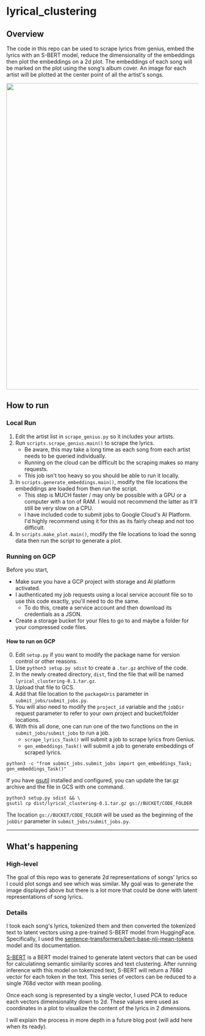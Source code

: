 # lyrical_clustering

## Overview

The code in this repo can be used to scrape lyrics from genius, embed the lyrics with an S-BERT model, reduce the dimensionality of the embeddings then plot the embeddings on a 2d plot. The embeddings of each song will be marked on the plot using the song's album cover. An image for each artist will be plotted at the center point of all the artist's songs. 

<p align="center">
<img src="https://i.imgur.com/qdaxIMw.png"  width="800px"></img>
</p>

## How to run

### Local Run

1. Edit the artist list in `scrape_genius.py` so it includes your artists. 
2. Run `scripts.scrape_genius.main()` to scrape the lyrics.
    - Be aware, this may take a long time as each song from each artist needs to be queried individually.
    - Running on the cloud can be difficult bc the scraping makes so many requests. 
    - This job isn't too heavy so you should be able to run it locally. 
3. In `scripts.generate_embeddings.main()`, modify the file locations the embeddings are loaded from then run the script. 
    - This step is MUCH faster / may only be possible with a GPU or a computer with a ton of RAM. I would not recommend the latter as it'll still be very slow on a CPU.
    - I have included code to submit jobs to Google Cloud's AI Platform. I'd highly recommend using it for this as its fairly cheap and not too difficult. 
5. In `scripts.make_plot.main()`, modify the file locations to load the sonng data then run the script to generate a plot. 

### Running on GCP

Before you start,
  - Make sure you have a GCP project with storage and AI platform activated. 
  - I authenticated my job requests using a local service account file so to use this code exactly, you'll need to do the same. 
    - To do this, create a service account and then download its credentials as a JSON. 
  - Create a storage bucket for your files to go to and maybe a folder for your compressed code files. 

#### How to run on GCP

0. Edit `setup.py` if you want to modify the package name for version control or other reasons. 
1. Use `python3 setup.py sdist` to create a `.tar.gz` archive of the code.
2. In the newly created directory, `dist`, find the file that will be named `lyrical_clustering-0.1.tar.gz`.
3. Upload that file to GCS. 
4. Add that file location to the `packageUris` parameter in `submit_jobs/submit_jobs.py`. 
5. You will also need to modify the `project_id` variable and the `jobDir` request parameter to refer to your own project and bucket/folder locations. 
6. With this all done, one can run one of the two functions on the in `submit_jobs/submit_jobs` to run a job.
    - `scrape_lyrics_Task()` will submit a job to scrape lyrics from Genius.
    - `gen_embeddings_Task()` will submit a job to generate embeddings of scraped lyrics.
```
python3 -c "from submit_jobs.submit_jobs import gen_embeddings_Task; gen_embeddings_Task()"
```

If you have [gsutil](https://cloud.google.com/storage/docs/gsutil) installed and configured, you can update the tar.gz archive and  the file in GCS with one command. 

```
python3 setup.py sdist && \
gsutil cp dist/lyrical_clustering-0.1.tar.gz gs://BUCKET/CODE_FOLDER
```

The location `gs://BUCKET/CODE_FOLDER` will be used as the beginning of the `jobDir` parameter in `submit_jobs/submit_jobs.py`.

---

## What's happening

### High-level

The goal of this repo was to generate 2d representations of songs' lyrics so I could plot songs and see which was similar. My goal  was to generate the image displayed above but there is a lot more that could be done with latent representations of song lyrics. 

### Details

I took each song's lyrics, tokenized them and then converted the tokenized text to latent vectors using a pre-trained S-BERT model from HuggingFace. Specifically, I used the [sentence-transformers/bert-base-nli-mean-tokens](https://huggingface.co/sentence-transformers/bert-base-nli-mean-tokens) model and its documentation. 

[S-BERT](https://arxiv.org/abs/1908.10084) is a BERT model trained to generate latent vectors that can be used for calculatinng semantic similarity scores and text clustering. After running inference with this model on tokenized text, S-BERT will return a 768d vector for each token in the text. This series of vectors can be reduced to a single 768d vector with mean pooling. 

Once each song is represented by a single vector, I used PCA to reduce each vectors dimensionality down to 2d. These values were used as coordinates in a plot to visualize the content of the lyrics in 2 dimensions. 

I will explain the process in more depth in a future blog post (will add here when its ready).
